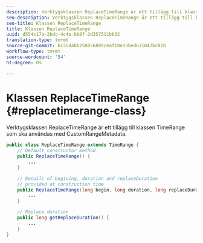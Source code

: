 ```yaml
---
description: Verktygsklassen ReplaceTimeRange är ett tillägg till klassen TimeRange som ska användas med CustomRangeMetadata.
seo-description: Verktygsklassen ReplaceTimeRange är ett tillägg till klassen TimeRange som ska användas med CustomRangeMetadata.
seo-title: Klassen ReplaceTimeRange
title: Klassen ReplaceTimeRange
uuid: d554c17a-2bdc-4c4a-bb8f-2d357511bb32
translation-type: tm+mt
source-git-commit: bc35da8b258056809ceaf18e33bed631047bc81b
workflow-type: tm+mt
source-wordcount: '54'
ht-degree: 0%

---
```



# Klassen ReplaceTimeRange {#replacetimerange-class}

Verktygsklassen ReplaceTimeRange är ett tillägg till klassen TimeRange som ska användas med CustomRangeMetadata.

```java
public class ReplaceTimeRange extends TimeRange {
    // Default constructor method
    public ReplaceTimeRange() { 
        ... 
    }

    // Details of begining, duration and replaceDuration 
    // provided at construction time 
    public ReplaceTimeRange(long begin, long duration, long replaceDuration) { 
        ... 
    }

    // Replace duration
    public long getReplaceDuration() { 
        ... 
    }
}
```
